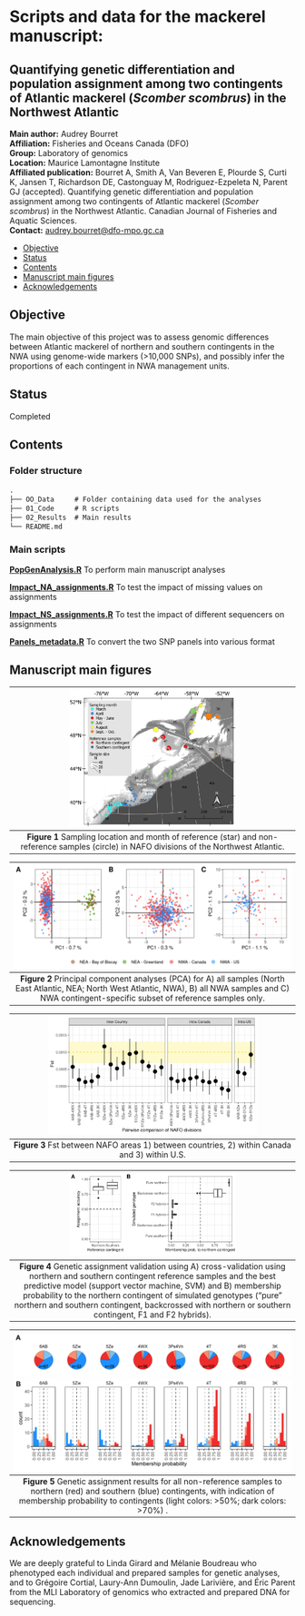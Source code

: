 # Scripts and data for the mackerel manuscript: 
## Quantifying genetic differentiation and population assignment among two contingents of Atlantic mackerel (*Scomber scombrus*) in the Northwest Atlantic

__Main author:__  Audrey Bourret  
__Affiliation:__  Fisheries and Oceans Canada (DFO)   
__Group:__        Laboratory of genomics   
__Location:__     Maurice Lamontagne Institute  
__Affiliated publication:__ Bourret A, Smith A, Van Beveren E, Plourde S, Curti K, Jansen T, Richardson DE, Castonguay M, Rodriguez-Ezpeleta N, Parent GJ (accepted). Quantifying genetic differentiation and population assignment among two contingents of Atlantic mackerel (*Scomber scombrus*) in the Northwest Atlantic. Canadian Journal of Fisheries and Aquatic Sciences.  
__Contact:__      audrey.bourret@dfo-mpo.gc.ca


- [Objective](#objective)
- [Status](#status)
- [Contents](#contents)
- [Manuscript main figures](#manuscript-main-figures)
- [Acknowledgements](#acknowledgements)


## Objective
The main objective of this project was to assess genomic differences between Atlantic mackerel of northern and southern contingents in the NWA using genome-wide markers (>10,000 SNPs), and possibly infer the proportions of each contingent in NWA management units. 

## Status
Completed

## Contents
### Folder structure

    .
    ├── OO_Data     # Folder containing data used for the analyses 
    ├── 01_Code     # R scripts  
    ├── 02_Results  # Main results      
    └── README.md

### Main scripts

[**PopGenAnalysis.R**](01_Code/PopGenAnalysis.R) To perform main manuscript analyses

[**Impact_NA_assignments.R**](01_Code/Impact_NA_assignments.R) To test the impact of missing values on assignments

[**Impact_NS_assignments.R**](01_Code/Impact_NS_assignments.R) To test the impact of different sequencers on assignments

[**Panels_metadata.R**](01_Code/Panels_metadata.R) To convert the two SNP panels into various format

## Manuscript main figures

| <img src="02_Results/fig1_Map_v5_lambert.png" width=60% height=60%> |
|:--:| 
| **Figure 1** Sampling location and month of reference (star) and non-reference samples (circle) in NAFO divisions of the Northwest Atlantic.|

| <img src="02_Results/fig2_PCA_withREF.png" width=100% height=100%> |
|:--:| 
| **Figure 2** Principal component analyses (PCA) for A) all samples (North East Atlantic, NEA; North West Atlantic, NWA), B) all NWA samples and C) NWA contingent-specific subset of reference samples only. |

| <img src="02_Results/fig3.v4_Fst_NWA.png" width=75% height=75%> |
|:--:| 
| **Figure 3** Fst between NAFO areas 1) between countries, 2) within Canada and 3) within U.S. |

| <img src="02_Results/fig4.v2_AssignmentValidation_v1.png" width=60% height=60%> |
|:--:| 
| **Figure 4** Genetic assignment validation using A) cross-validation using northern and southern contingent reference samples and the best predictive model (support vector machine, SVM) and B) membership probability to the northern contingent of simulated genotypes (“pure” northern and southern contingent, backcrossed with northern or southern contingent, F1 and F2 hybrids).  |

| <img src="02_Results/fig5.v4_AdultAssignments.png" width=100% height=100%> |
|:--:| 
| **Figure 5** Genetic assignment results for all non-reference samples to northern (red) and southern (blue) contingents, with indication of membership probability to contingents (light colors: >50%; dark colors: >70%) .  |


## Acknowledgements
We are deeply grateful to Linda Girard and Mélanie Boudreau who phenotyped each individual and prepared samples for genetic analyses, and to Grégoire Cortial, Laury-Ann Dumoulin, Jade Larivière, and Éric Parent from the MLI Laboratory of genomics who extracted and prepared DNA for sequencing. 
